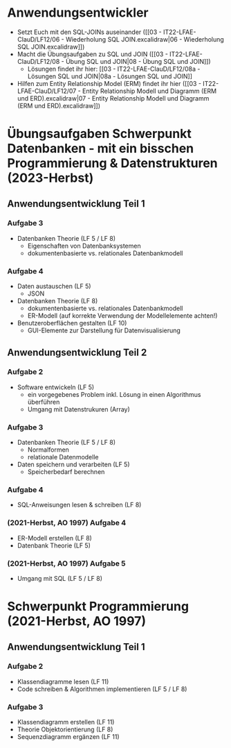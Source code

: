 # Anwendungsentwickler
- Setzt Euch mit den SQL-JOINs auseinander ([[03 - IT22-LFAE-ClauD/LF12/06 - Wiederholung SQL JOIN.excalidraw|06 - Wiederholung SQL JOIN.excalidraw]])
- Macht die Übungsaufgaben zu SQL und JOIN ([[03 - IT22-LFAE-ClauD/LF12/08 - Übung SQL und JOIN|08 - Übung SQL und JOIN]])
	- Lösungen findet ihr hier: [[03 - IT22-LFAE-ClauD/LF12/08a - Lösungen SQL und JOIN|08a - Lösungen SQL und JOIN]]
- Hilfen zum Entity Relationship Model (ERM) findet ihr hier ([[03 - IT22-LFAE-ClauD/LF12/07 - Entity Relationship Modell und Diagramm (ERM und ERD).excalidraw|07 - Entity Relationship Modell und Diagramm (ERM und ERD).excalidraw]])
# Übungsaufgaben Schwerpunkt Datenbanken - mit ein bisschen Programmierung & Datenstrukturen (2023-Herbst)
## Anwendungsentwicklung Teil 1
### Aufgabe 3
* Datenbanken Theorie (LF 5 / LF 8)
	* Eigenschaften von Datenbanksystemen
	* dokumentenbasierte vs. relationales Datenbankmodell

### Aufgabe 4
* Daten austauschen (LF 5)
	* JSON
* Datenbanken Theorie (LF 8)
	* dokumentenbasierte vs. relationales Datenbankmodell
	* ER-Modell (auf korrekte Verwendung der Modellelemente achten!)
* Benutzeroberflächen gestalten (LF 10)
	* GUI-Elemente zur Darstellung für Datenvisualisierung

## Anwendungsentwicklung Teil 2

### Aufgabe 2
* Software entwickeln (LF 5)
	* ein vorgegebenes Problem inkl. Lösung in einen Algorithmus überführen
	* Umgang mit Datenstrukuren (Array)

### Aufgabe 3
* Datenbanken Theorie (LF 5 / LF 8)
	* Normalformen
	* relationale Datenmodelle
* Daten speichern und verarbeiten (LF 5)
	* Speicherbedarf berechnen

### Aufgabe 4
* SQL-Anweisungen lesen & schreiben (LF 8)

### (2021-Herbst, AO 1997) Aufgabe 4
- ER-Modell erstellen (LF 8)
- Datenbank Theorie (LF 5)

### (2021-Herbst, AO 1997) Aufgabe 5
* Umgang mit SQL (LF 5 / LF 8)
# Schwerpunkt Programmierung (2021-Herbst, AO 1997)

## Anwendungsentwicklung Teil 1

### Aufgabe 2
- Klassendiagramme lesen (LF 11)
- Code schreiben & Algorithmen implementieren (LF 5 / LF 8)

### Aufgabe 3
- Klassendiagramm erstellen (LF 11)
- Theorie Objektorientierung (LF 8)
- Sequenzdiagramm ergänzen (LF 11)